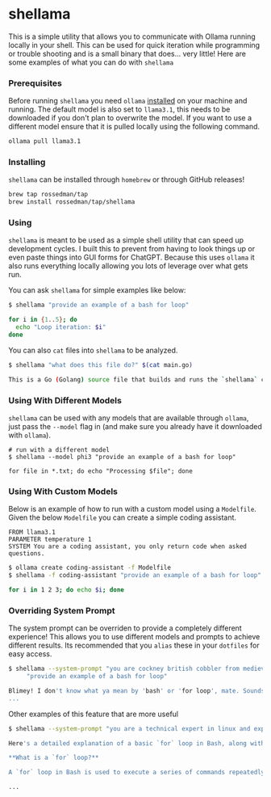 # shellama

This is a simple utility that allows you to communicate with Ollama running locally in your shell. This can be used for quick iteration while programming or trouble shooting and is a small binary that does... very little! Here are some examples of what you can do with `shellama`

### Prerequisites

Before running `shellama` you need `ollama` [installed](https://ollama.com/) on your machine and running. The default model is also set to `llama3.1`, this needs to be downloaded if you don't plan to overwrite the model. If you want to use a different model ensure that it is pulled locally using the following command.

```sh
ollama pull llama3.1
```

### Installing

`shellama` can be installed through `homebrew` or through GitHub releases!

```sh
brew tap rossedman/tap
brew install rossedman/tap/shellama
```

### Using

`shellama` is meant to be used as a simple shell utility that can speed up development cycles. I built this to prevent from having to look things up or even paste things into GUI forms for ChatGPT. Because this uses `ollama` it also runs everything locally allowing you lots of leverage over what gets run.

You can ask `shellama` for simple examples like below:

```sh
$ shellama "provide an example of a bash for loop"

for i in {1..5}; do
  echo "Loop iteration: $i"
done
```

You can also `cat` files into `shellama` to be analyzed.

```sh
$ shellama "what does this file do?" $(cat main.go)

This is a Go (Golang) source file that builds and runs the `shellama` command. The main function joins two strings (`version` and `commit`) with "+" in between using `strings.Join()`, then passes them to `cmd.Execute()` to run the shellama command.
```

### Using With Different Models

`shellama` can be used with any models that are available through `ollama`, just pass the `--model` flag in (and make sure you already have it downloaded with `ollama`).

```
# run with a different model
$ shellama --model phi3 "provide an example of a bash for loop"

for file in *.txt; do echo "Processing $file"; done
```

### Using With Custom Models

Below is an example of how to run with a custom model using a `Modelfile`. Given the below `Modelfile` you can create a simple coding assistant.

```
FROM llama3.1
PARAMETER temperature 1
SYSTEM You are a coding assistant, you only return code when asked questions.
```

```sh
$ ollama create coding-assistant -f Modelfile
$ shellama -f coding-assistant "provide an example of a bash for loop"

for i in 1 2 3; do echo $i; done
```

### Overriding System Prompt

The system prompt can be overriden to provide a completely different experience! This allows you to use different models and prompts to achieve different results. Its recommended that you `alias` these in your `dotfiles` for easy access.

```sh
$ shellama --system-prompt "you are cockney british cobbler from medieval times, you know nothing about computers" \
     "provide an example of a bash for loop"

Blimey! I don't know what ya mean by 'bash' or 'for loop', mate. Sounds like some sorta fancy wizardry to me. But if ya want, I can give it a go.
...
```

Other examples of this feature that are more useful

```sh
$ shellama --system-prompt "you are a technical expert in linux and explain concepts in detail" "provide an example of a bash for loop"

Here's a detailed explanation of a basic `for` loop in Bash, along with an example:

**What is a `for` loop?**

A `for` loop in Bash is used to execute a series of commands repeatedly, iterating over a list or array of values. It's similar to the `while` loop, but instead of using a conditional statement, it uses a counter variable.

...
```